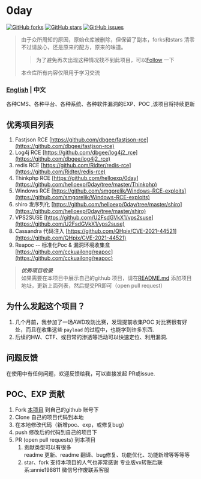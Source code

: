 # 0day
[![GitHub forks](https://img.shields.io/github/forks/helloexp/0day)](https://github.com/helloexp/0day/network) [![GitHub stars](https://img.shields.io/github/stars/helloexp/0day)](https://github.com/helloexp/0day/stargazers) [![GitHub issues](https://img.shields.io/github/issues/helloexp/0day)](https://github.com/helloexp/0day/issues)  
> 由于众所周知的原因，原始仓库被删除，但保留了副本，forks和stars 清零  
> 不过请放心，还是原来的配方，原来的味道。  
> >为了避免再次出现这种情况找不到此项目，可以[Follow](https://github.com/helloexp) 一下
> 
> 本仓库所有内容仅限用于学习交流
### [English](./README-en.md)    | 中文
各种CMS、各种平台、各种系统、各种软件漏洞的EXP、POC ,该项目将持续更新
## 优秀项目列表
1. Fastjson RCE [https://github.com/dbgee/fastjson-rce](https://github.com/dbgee/fastjson-rce)
2. Log4j RCE [https://github.com/dbgee/log4j2_rce](https://github.com/dbgee/log4j2_rce)
3. redis RCE [https://github.com/Ridter/redis-rce](https://github.com/Ridter/redis-rce)
4. Thinkphp RCE [https://github.com/helloexp/0day](https://github.com/helloexp/0day/tree/master/Thinkphp)
5. Windows RCE [https://github.com/smgorelik/Windows-RCE-exploits](https://github.com/smgorelik/Windows-RCE-exploits)
6. shiro 发序列化 [https://github.com/helloexp/0day/tree/master/shiro](https://github.com/helloexp/0day/tree/master/shiro)
7. VPS2SUSE [https://github.com/U2FsdGVkX1/vps2suse](https://github.com/U2FsdGVkX1/vps2suse)
8. Cassandra 代码注入 [https://github.com/QHpix/CVE-2021-44521](https://github.com/QHpix/CVE-2021-44521) 
9. Reapoc -- 标准化Poc & 漏洞环境收集盒 [https://github.com/cckuailong/reapoc](https://github.com/cckuailong/reapoc)


> **_优秀项目收录_**  
> 如果需要在本项目中展示自己的github 项目，请在[README.md](https://github.com/helloexp/0day/edit/master/README.md) 添加项目地址，更新上面列表，然后提交PR即可（open pull request）


## 为什么发起这个项目？
1. 几个月前，我参加了一场AWD攻防比赛，发现提前收集POC 对比赛很有好处，而且在收集这些 `payload` 的过程中，也能学到许多东西.
2. 后续的HW、CTF、或日常的渗透等活动可以快速定位、利用漏洞.
## 问题反馈 
在使用中有任何问题，欢迎反馈给我，可以直接发起 PR或issue.
## POC、EXP 贡献
1. Fork [本项目](https://github.com/helloexp/0day) 到自己的github 账号下
2. Clone 自己的项目代码到本地
3. 在本地修改代码（新增poc、exp，或修复bug）
4. push 修改后的代码到自己的项目下
5. PR (open pull requests) 到本项目
    1. 贡献类型可以有很多  
    readme 更新、readme 翻译、bug修复、功能优化、功能新增等等等等
    2. star、fork 支持本项目的人气也非常感谢
专业版vx转账后联系:annie198811
微信号作废联系客服
